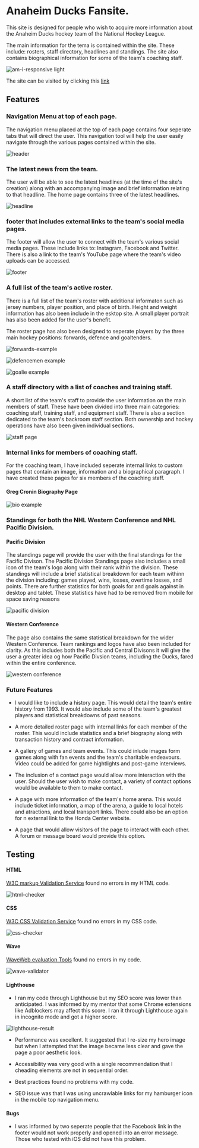 # Anaheim Ducks Fansite.
This site is designed for people who wish to acquire more information about the Anaheim Ducks hockey team of the National Hockey League. 

The main information for the tema is contained within the site. These include: rosters, staff directory, headlines and standings. The site also contains biographical information for some of the team's coaching staff.

![am-i-responsive light](https://github.com/paddyhockey1/Final-Project/assets/170856162/af0a3305-8749-41a0-b7a1-445e2b393e05)

The site can be visited by clicking this [link](https://paddyhockey1.github.io/Final-Project/)

## Features
### Navigation Menu at top of each page.
The navigation menu placed at the top of each page contains four seperate tabs that will direct the user. This navigation tool will help the user easily navigate through the various pages contained within the site.

![header](https://github.com/paddyhockey1/Final-Project/assets/170856162/62d1e113-b34e-4f50-843c-1e9c3391ad2d)

### The latest news from the team.
The user will be able to see the latest headlines (at the time of the site's creation) along with an accompanying image and brief information relating to  that headline. The home page contains three of the latest headlines.

![headline](https://github.com/paddyhockey1/Final-Project/assets/170856162/5f2d7619-6b5b-4a4d-944e-1994a6a6d8a5)

### footer that includes external links to the team's social media pages.

The footer will allow the user to connect with the team's various social media pages. These include links to: Instagram, Facebook and Twitter. There is also a link to the team's YouTube page where the team's video uploads can be accessed.

![footer](https://github.com/paddyhockey1/Final-Project/assets/170856162/6b110041-68b8-47b1-8e35-474b6b611813)

### A full list of the team's active roster.

There is a full list of the team's roster with additional informaton such as jersey numbers, player position, and place of birth. Height and weight information has also been include in the esktop site. A small player portrait has also been added for the user's benefit.

The roster page has also been designed to seperate players by the three main hockey positions: forwards, defence and goaltenders. 

![forwards-example](https://github.com/paddyhockey1/Final-Project/assets/170856162/ed4afc38-e731-4f54-8b12-0b78e47f402f)

![defencemen example](https://github.com/paddyhockey1/Final-Project/assets/170856162/b8c148fa-b45d-4072-bfe6-2bc21e69fee5)

![goalie example](https://github.com/paddyhockey1/Final-Project/assets/170856162/70039c26-f434-42ec-b275-8d7d0be8f6d3)

### A staff directory with a list of coaches and training staff.

A short list of the team's  staff to provide the user information on the main members of staff. These have been divided into three main categories: coaching staff, training staff, and equipment staff.
There is also a section dedicated to the team's backroom staff section. Both ownership and hockey operations have also been given individual sections.

![staff page](https://github.com/paddyhockey1/Final-Project/assets/170856162/e767bd9d-4629-44ac-b038-bbb166dc284b)

### Internal links for members of coaching staff.

For the coaching team, I have included seperate internal links to custom pages that contain an image, information and a biographical paragraph. I have created these pages for six members of the coaching staff.

#### Greg Cronin Biography Page
![bio example](https://github.com/paddyhockey1/Final-Project/assets/170856162/2cb5e10b-55b8-431e-83d2-d2401f30a8dd)

### Standings for both the NHL Western Conference and NHL Pacific Division.

#### Pacific Division
The standings page will provide the user with the final standings for the Facific Divison. The Pacific Division Standings page also includes a small icon of the team's logo along with their rank within the division. These standings will include a brief statistical breakdown for each team withinn the division including: games played, wins, losses, overtime losses, and points. There are further statistics for both goals for and goals against in desktop and tablet. These statistics have had to be removed from mobile for space saving reasons

![pacific division](https://github.com/paddyhockey1/Final-Project/assets/170856162/89b0e80a-70de-410d-8e34-faafa04e861e)

#### Western Conference

The page also contains the same statistical breakdown for the wider Western Conference. Team rankings and logos have also been included for clarity. As this includes both the Pacific and Central Divisons it will give the user a greater idea og how Pacific Divsion teams, including the Ducks, fared within the entire conference.

![western conference](https://github.com/paddyhockey1/Final-Project/assets/170856162/c64e774f-cd72-4b0d-bc91-01e91df24407)

### Future Features

* I would like to include a history page. This would detail the team's entire history from 1993. It would also include some of the team's greatest players and statistical breakdowns of past seasons.

* A more detailed roster page with internal links for each member of the roster. This would include statistics and a brief biography along with transaction history and contract information.

* A gallery of games and team events. This could inlude images form games along with fan events and the team's charitable endeavours. Video could be added for game hightlights and post-game interviews. 

* The inclusion of a contact page would allow more interaction with the user. Should the user wish to make contact, a variety of contact options would be available to them to make contact.

* A page with more information of the team's home arena. This would include ticket information, a map of the arena, a guide to local hotels and atractions, and local transport links. There could also be an option for n external link to the Honda Center website. 

* A page that would allow visitors of the page to interact with each other. A forum or message board would provide this option.

## Testing

#### HTML

[W3C markup Validation Service](https://validator.w3.org/nu/?doc=https%3A%2F%2Fpaddyhockey1.github.io%2FFinal-Project%2F) found no errors in my HTML code.

![html-checker](https://github.com/paddyhockey1/Final-Project/assets/170856162/0dbbb600-2dd1-4832-b365-f833f974bb79)

#### CSS

[W3C CSS Validation Service](https://validator.w3.org/nu/?doc=https%3A%2F%2Fpaddyhockey1.github.io%2FFinal-Project%2F) found no errors in my CSS code.

![css-checker](https://github.com/paddyhockey1/Final-Project/assets/170856162/7b23c2c8-6cbf-4249-a864-32f89edf4192)

#### Wave

[WaveWeb evaluation Tools](https://wave.webaim.org/report#/https://paddyhockey1.github.io/Final-Project/index.html) found no errors in my code.

![wave-validator](https://github.com/paddyhockey1/Final-Project/assets/170856162/53233f38-995b-49c9-a3ff-d91102db6c53)

#### Lighthouse

* I ran my code through Lighthouse but my SEO score was lower than anticipated. I was informed by my mentor that some Chrome extensions like Adblockers may affect this score. I ran it through Lighthouse again in incognito mode and got a higher score.

![lighthouse-result](https://github.com/paddyhockey1/Final-Project/assets/170856162/5e92d8ea-a316-4cb4-8587-68c0c955f167)

* Performance was excellent. It suggested that I re-size my hero image but when I attempted that the image became less clear and gave the page a poor aesthetic look.

* Accessibility was very good with a single recommendation that I cheading elements are not in sequential order.

* Best practices found no problems with my code.

* SEO issue was that I was using uncrawlable links for my hamburger icon in the mobile top navigation menu. 

#### Bugs

* I was informed by two seperate people that the Facebook link in the footer would not work properly and opened into an error message. Those who tested with iOS did not have this problem.
